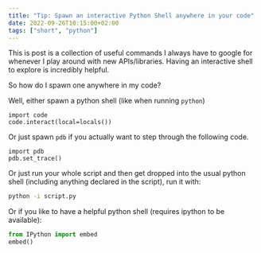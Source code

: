 ```yaml
---
title: "Tip: Spawn an interactive Python Shell anywhere in your code"
date: 2022-09-26T10:15:00+02:00
tags: ["short", "python"]
---
```


This is post is a collection of useful commands I always have to google for whenever I play around with new APIs/libraries.
Having an interactive shell to explore is incredibly helpful.
<!--more-->

So how do I spawn one anywhere in my code?

Well, either spawn a python shell (like when running `python`)
```import
import code
code.interact(local=locals())
```

Or just spawn `pdb` if you actually want to step through the following code.
```import
import pdb
pdb.set_trace()
```

Or just run your whole script and then get dropped into the usual python shell (including anything declared in the script), run it with:
```bash
python -i script.py
```

Or if you like to have a helpful python shell (requires ipython to be available):
```python
from IPython import embed
embed()
```
